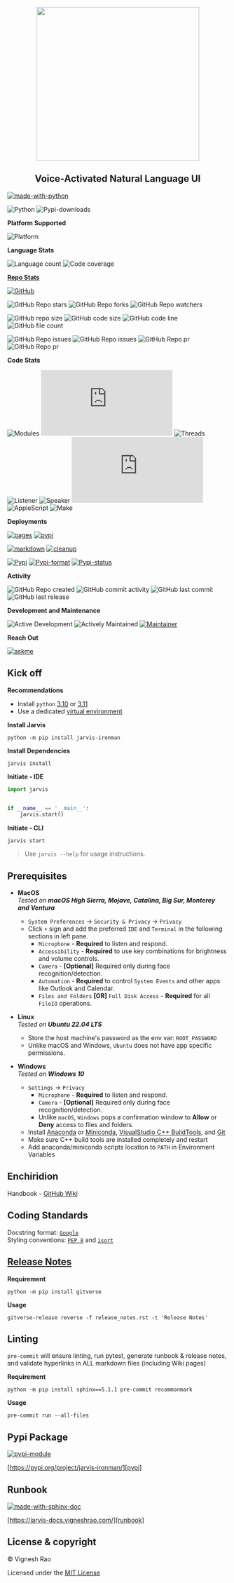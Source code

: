 <p align="center" style="text-align: center">
  <img src="https://thevickypedia.github.io/open-source/images/logo/jarvis.png" width="371px" height="350px">
</p>
<h2 align="center">Voice-Activated Natural Language UI</h2>

[![made-with-python][label-python]][python]

![Python][label-pyversion]
![Pypi-downloads][label-pypi-downloads]

**Platform Supported**

![Platform][label-platform]

**Language Stats**

![Language count][label-language-ct]
![Code coverage][label-code-coverage]

**[Repo Stats][repo]**

[![GitHub][label-license]][license]

![GitHub Repo stars][label-stars]
![GitHub Repo forks][label-forks]
![GitHub Repo watchers][label-watchers]

![GitHub repo size][label-repo-size]
![GitHub code size][label-code-size]
![GitHub code line][label-code-line]
![GitHub file count][label-file-count]

![GitHub Repo issues][label-issues-closed]
![GitHub Repo issues][label-issues-raw]
![GitHub Repo pr][label-pr-closed]
![GitHub Repo pr][label-pr-raw]

**Code Stats**

<!-- todo: self-host a code analyzer
![GitHub file count][label-file-count]
![GitHub lines of code][label-line-of-code]
-->

![Modules][label-stats-Modules]
![Python][label-stats-Python]
![Threads][label-stats-Threads]
![Listener][label-stats-Listener]
![Speaker][label-stats-Speaker]
![Bash][label-stats-Bash]
![AppleScript][label-stats-AppleScript]
![Make][label-stats-Make]

**Deployments**

[![pages][label-actions-pages]][gha_pages]
[![pypi][label-actions-pypi]][gha_pypi]

[![markdown][label-actions-markdown]][gha_md_valid]
[![cleanup][label-actions-cleanup]][gha_cleanup]

[![Pypi][label-pypi]][pypi]
[![Pypi-format][label-pypi-format]][pypi-files]
[![Pypi-status][label-pypi-status]][pypi]

**Activity**

![GitHub Repo created][label-github-repo-created]
![GitHub commit activity][label-github-commit-activity]
![GitHub last commit][label-github-last-commit]
![GitHub last release][label-github-last-release]

**Development and Maintenance**

![Active Development][label-active-development]
![Actively Maintained][label-actively-maintained]
[![Maintainer][label-maintainer]][webpage]

**Reach Out**

[![askme][label-askme]][webpage_contact]

## Kick off

**Recommendations**

- Install `python` [3.10] or [3.11]
- Use a dedicated [virtual environment]

**Install Jarvis**
```shell
python -m pip install jarvis-ironman
```

**Install Dependencies**
```shell
jarvis install
```

**Initiate - IDE**
```python
import jarvis


if __name__ == '__main__':
    jarvis.start()
```

**Initiate - CLI**
```shell
jarvis start
```

> Use `jarvis --help` for usage instructions.

## Prerequisites
   - **MacOS** <br> _Tested on **macOS High Sierra, Mojave, Catalina, Big Sur, Monterey and Ventura**_
     - `System Preferences` → `Security & Privacy` → `Privacy`
     - Click `+` sign and add the preferred `IDE` and `Terminal` in the following sections in left pane.
       - `Microphone` - **Required** to listen and respond.
       - `Accessibility` - **Required** to use key combinations for brightness and volume controls.
       - `Camera` - **[Optional]** Required only during face recognition/detection.
       - `Automation` - **Required** to control `System Events` and other apps like Outlook and Calendar.
       - `Files and Folders` **[OR]** `Full Disk Access` - **Required** for all `FileIO` operations.

   - **Linux** <br> _Tested on **Ubuntu 22.04 LTS**_
     - Store the host machine's password as the env var: `ROOT_PASSWORD`
     - Unlike macOS and Windows, `Ubuntu` does not have app specific permissions.

   - **Windows** <br> _Tested on **Windows 10**_
     - `Settings` → `Privacy`
       - `Microphone` - **Required** to listen and respond.
       - `Camera` - **[Optional]** Required only during face recognition/detection.
       - Unlike `macOS`, `Windows` pops a confirmation window to **Allow** or **Deny** access to files and folders.
     - Install [Anaconda] or [Miniconda], [VisualStudio C++ BuildTools][vcpp], and [Git][git-cli]
     - Make sure C++ build tools are installed completely and restart
     - Add anaconda/miniconda scripts location to `PATH` in Environment Variables

## Enchiridion
Handbook - [GitHub Wiki][wiki]

## Coding Standards
Docstring format: [`Google`][google-docs] <br>
Styling conventions: [`PEP 8`][pep8] and [`isort`][isort]

## [Release Notes][release-notes]
**Requirement**
```shell
python -m pip install gitverse
```

**Usage**
```shell
gitverse-release reverse -f release_notes.rst -t 'Release Notes'
```

## Linting
`pre-commit` will ensure linting, run pytest, generate runbook & release notes, and validate hyperlinks in ALL
markdown files (including Wiki pages)

**Requirement**
```shell
python -m pip install sphinx==5.1.1 pre-commit recommonmark
```

**Usage**
```shell
pre-commit run --all-files
```

## Pypi Package
[![pypi-module](https://img.shields.io/badge/Software%20Repository-pypi-1f425f.svg)][pypi-repo]

[https://pypi.org/project/jarvis-ironman/][pypi]

## Runbook
[![made-with-sphinx-doc](https://img.shields.io/badge/Code%20Docs-Sphinx-1f425f.svg)][sphinx]

[https://jarvis-docs.vigneshrao.com/][runbook]

## License & copyright

&copy; Vignesh Rao

Licensed under the [MIT License][license]

[python]: https://python.org
[3.10]: https://docs.python.org/3/whatsnew/3.10.html
[3.11]: https://docs.python.org/3/whatsnew/3.11.html
[virtual environment]: https://docs.python.org/3/tutorial/venv.html
[PyCharm]: https://www.jetbrains.com/pycharm/
[VSCode]: https://code.visualstudio.com/download
[repo]: https://api.github.com/repos/thevickypedia/Jarvis
[license]: https://github.com/thevickypedia/Jarvis/blob/master/LICENSE
[pypi]: https://pypi.org/project/jarvis-ironman
[pypi-files]: https://pypi.org/project/jarvis-ironman/#files
[pypi-repo]: https://packaging.python.org/tutorials/packaging-projects/
[wiki]: https://github.com/thevickypedia/Jarvis/wiki
[release-notes]: https://github.com/thevickypedia/Jarvis/blob/master/release_notes.rst
[gha_pages]: https://github.com/thevickypedia/Jarvis/actions/workflows/pages/pages-build-deployment
[gha_pypi]: https://github.com/thevickypedia/Jarvis/actions/workflows/python-publish.yml
[gha_md_valid]: https://github.com/thevickypedia/Jarvis/actions/workflows/markdown-validation.yml
[gha_cleanup]: https://github.com/thevickypedia/Jarvis/actions/workflows/cleanup.yml
[webpage]: https://vigneshrao.com/
[webpage_contact]: https://vigneshrao.com/contact
[Anaconda]: https://docs.conda.io/projects/conda/en/latest/user-guide/install/
[Miniconda]: https://docs.conda.io/en/latest/miniconda.html#windows-installers
[vcpp]: https://visualstudio.microsoft.com/visual-cpp-build-tools/
[git-cli]: https://git-scm.com/download/win/
[google-docs]: https://google.github.io/styleguide/pyguide.html#38-comments-and-docstrings
[pep8]: https://www.python.org/dev/peps/pep-0008/
[isort]: https://pycqa.github.io/isort/
[sphinx]: https://www.sphinx-doc.org/en/master/man/sphinx-autogen.html
[runbook]: https://jarvis-docs.vigneshrao.com/

<!-- labels -->

[label-python]: https://img.shields.io/badge/Made%20with-Python-blue?style=for-the-badge&logo=Python
[label-pyversion]: https://img.shields.io/badge/python-3.10%20%7C%203.11-orange
[label-pypi-downloads]: https://img.shields.io/pypi/dm/jarvis-ironman
[label-platform]: https://img.shields.io/badge/Platform-Linux|macOS|Windows-1f425f.svg

[label-language-ct]: https://img.shields.io/github/languages/count/thevickypedia/Jarvis
[label-code-coverage]: https://img.shields.io/github/languages/top/thevickypedia/Jarvis

[label-license]: https://img.shields.io/github/license/thevickypedia/Jarvis

[label-stars]: https://img.shields.io/github/stars/thevickypedia/Jarvis
[label-forks]: https://img.shields.io/github/forks/thevickypedia/Jarvis
[label-watchers]: https://img.shields.io/github/watchers/thevickypedia/Jarvis

[label-repo-size]: https://img.shields.io/github/repo-size/thevickypedia/Jarvis
[label-code-size]: https://img.shields.io/github/languages/code-size/thevickypedia/Jarvis
[label-code-line]: http://jarvis.vigneshrao.com/line-count
[label-file-count]: http://jarvis.vigneshrao.com/file-count

[label-issues-closed]: https://img.shields.io/github/issues-closed-raw/thevickypedia/Jarvis
[label-issues-raw]: https://img.shields.io/github/issues-raw/thevickypedia/Jarvis
[label-pr-closed]: https://img.shields.io/github/issues-pr-closed-raw/thevickypedia/Jarvis
[label-pr-raw]: https://img.shields.io/github/issues-pr-raw/thevickypedia/Jarvis

[label-file-count]: https://tokei.rs/b1/github/thevickypedia/Jarvis?category=files
[label-line-of-code]: https://tokei.rs/b1/github/thevickypedia/Jarvis?category=code

[label-stats-Modules]: https://img.shields.io/github/search/thevickypedia/Jarvis/module
[label-stats-Python]: https://img.shields.io/github/search/thevickypedia/Jarvis/.py
[label-stats-Threads]: https://img.shields.io/github/search/thevickypedia/Jarvis/thread
[label-stats-Listener]: https://img.shields.io/github/search/thevickypedia/Jarvis/listener
[label-stats-Speaker]: https://img.shields.io/github/search/thevickypedia/Jarvis/speaker
[label-stats-Bash]: https://img.shields.io/github/search/thevickypedia/Jarvis/.sh
[label-stats-AppleScript]: https://img.shields.io/github/search/thevickypedia/Jarvis/.scpt
[label-stats-Make]: https://img.shields.io/github/search/thevickypedia/Jarvis/Makefile

[label-actions-pages]: https://github.com/thevickypedia/Jarvis/actions/workflows/pages/pages-build-deployment/badge.svg
[label-actions-pypi]: https://github.com/thevickypedia/Jarvis/actions/workflows/python-publish.yml/badge.svg
[label-actions-markdown]: https://github.com/thevickypedia/Jarvis/actions/workflows/markdown-validation.yml/badge.svg
[label-actions-cleanup]: https://github.com/thevickypedia/Jarvis/actions/workflows/cleanup.yml/badge.svg

[label-pypi]: https://img.shields.io/pypi/v/jarvis-ironman
[label-pypi-format]: https://img.shields.io/pypi/format/jarvis-ironman
[label-pypi-status]: https://img.shields.io/pypi/status/jarvis-ironman

[label-github-repo-created]: https://img.shields.io/date/1599432310
[label-github-commit-activity]: https://img.shields.io/github/commit-activity/y/thevickypedia/Jarvis
[label-github-last-commit]: https://img.shields.io/github/last-commit/thevickypedia/Jarvis
[label-github-last-release]: https://img.shields.io/github/release-date/thevickypedia/Jarvis

[label-active-development]: https://img.shields.io/badge/Development%20Level-Actively%20Developed-success.svg
[label-actively-maintained]: https://img.shields.io/badge/Maintenance%20Level-Actively%20Maintained-success.svg
[label-maintainer]: https://img.shields.io/badge/Maintained%20By-Vignesh%20Rao-blue.svg

[label-askme]: https://img.shields.io/badge/SELECT%20*%20FROM-questions-1abc9c.svg

